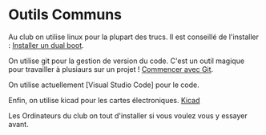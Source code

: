 # Outils Communs

Au club on utilise linux pour la plupart des trucs. Il est conseillé de l'installer : [Installer un dual boot](dual_boot.md). 

On utilise git pour la gestion de version du code. C'est un outil magique pour travailler à plusiaurs sur un projet ! [Commencer avec Git](git.md).

On utilise actuellement [Visual Studio Code] pour le code.

Enfin, on utilise kicad pour les cartes électroniques. [Kicad](kicad.md)

Les Ordinateurs du club on tout d'installer si vous voulez vous y essayer avant.
